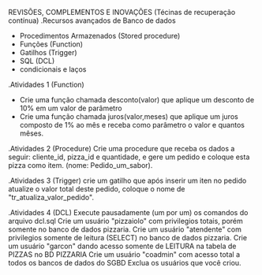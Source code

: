 REVISÕES, COMPLEMENTOS E INOVAÇÕES (Técinas de recuperação contínua)
.Recursos avançados de Banco de dados
- Procedimentos Armazenados (Stored procedure)
- Funções (Function)
- Gatilhos (Trigger)
- SQL (DCL)
- condicionais e laços

.Atividades 1 (Function)
- Crie uma função chamada desconto(valor) que aplique um desconto de 10% em um valor de parâmetro
- Crie uma função chamada juros(valor,meses) que aplique um juros composto de 1% ao mês e receba como parâmetro o valor e quantos mêses.

.Atividades 2 (Procedure)
Crie uma procedure que receba os dados a seguir: cliente_id, pizza_id e quantidade, e gere um pedido e coloque esta pizza como item. (nome: Pedido_um_sabor).

.Atividades 3 (Trigger)
crie um gatilho que após inserir um iten no pedido atualize o valor total deste pedido, coloque o nome de "tr_atualiza_valor_pedido".

.Atividades 4 (DCL)
Execute pausadamente (um por um) os comandos do arquivo dcl.sql
Crie um usuário "pizzaiolo" com privilegios totais, porém somente no banco de dados pizzaria.
Crie um usuário "atendente" com privilegios somente de leitura (SELECT) no banco de dados pizzaria.
Crie um usuário "garcon" dando acesso somente de LEITURA na tabela de PIZZAS no BD PIZZARIA
Crie um usuário "coadmin" com acesso total a todos os bancos de dados do SGBD
Exclua os usuários que você criou.